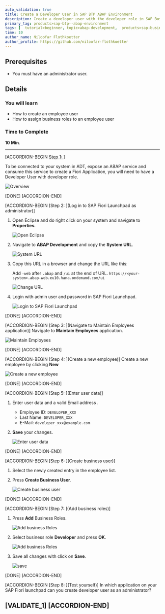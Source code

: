 ```yaml
---
auto_validation: true
title: Create a Developer User in SAP BTP ABAP Environment
description: Create a developer user with the developer role in SAP Business Technology Platform ABAP Environment.
primary_tag: products>sap-btp--abap-environment
tags: [  tutorial>beginner, topic>abap-development,  products>sap-business-technology-platform, tutorial>license ]
time: 10
author_name: Niloofar Flothkoetter
author_profile: https://github.com/niloofar-flothkoetter
---
```


## Prerequisites  
- You must have an administrator user.

## Details
### You will learn
- How to create an employee user
- How to assign business roles to an employee user

### Time to Complete
**10 Min**.


---

[ACCORDION-BEGIN [Step 1: ](Overview)]

To be connected to your system in ADT, expose an ABAP service and consume this service to create a Fiori Application, you will need to have a Developer User with developer role.

![Overview](Picture21.png)

[DONE]
[ACCORDION-END]

[ACCORDION-BEGIN [Step 2: ](Log in to SAP Fiori Launchpad as administrator)]
 1. Open Eclipse and do right click on your system and navigate to **Properties**.

    ![Open Eclipse](Picture17.png)

 2. Navigate to **ABAP Development** and copy the **System URL**.

    ![System URL](Picture18.png)

 3. Copy this URL in a browser and change the URL like this:

    Add `-web` after `.abap` and `/ui` at the end of URL.
    `https://<your-system>.abap-web.eu10.hana.ondemand.com/ui`

    ![Change URL](Picture20.png)

 4. Login with admin user and password in SAP Fiori Launchpad.

    ![Login to SAP Fiori Launchpad](Picture19.png)

[DONE]
[ACCORDION-END]

[ACCORDION-BEGIN [Step 3: ](Navigate to Maintain Employees application)]
Navigate to **Maintain Employees** application.

![Maintain Employees](Picture2.png)

[DONE]
[ACCORDION-END]


[ACCORDION-BEGIN [Step 4: ](Create a new employee)]
Create a new employee by clicking **New**

![Create a new employee](Picture3.png)

[DONE]
[ACCORDION-END]

[ACCORDION-BEGIN [Step 5: ](Enter user data)]
  1. Enter user data and a valid Email address .
      - Employee ID: `DEVELOPER_XXX`
      - Last Name: `DEVELOPER_XXX`
      - E-Mail: `developer_xxx@example.com`

  2. **Save** your changes.

      ![Enter user data](Picture4.png)

[DONE]
[ACCORDION-END]

[ACCORDION-BEGIN [Step 6: ](Create business user)]
  1. Select the newly created entry in the employee list.

  2. Press **Create Business User**.

      ![Create business user](Picture5.png)

[DONE]
[ACCORDION-END]

[ACCORDION-BEGIN [Step 7: ](Add business roles)]
  1. Press **Add** Business Roles.

      ![Add business Roles](Picture6.png)

  2. Select business role **Developer** and press **OK**.

      ![Add business Roles](Picture7.png)

  3. Save all changes with click on **Save**.

      ![save](Picture8.png)

[DONE]
[ACCORDION-END]

[ACCORDION-BEGIN [Step 8: ](Test yourself)]
In which application on your SAP Fiori launchpad can you create developer user as an administrator?

[VALIDATE_1]
[ACCORDION-END]
---
